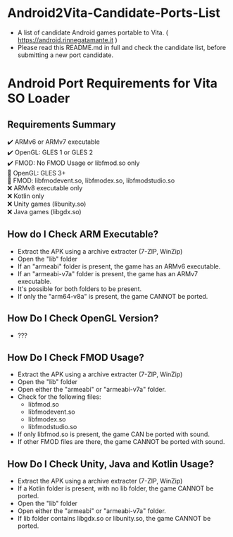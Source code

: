 # Android2Vita-Candidate-Ports-List
- A list of candidate Android games portable to Vita. ( https://android.rinnegatamante.it )
- Please read this README.md in full and check the candidate list, before submitting a new port candidate. 
# Android Port Requirements for Vita SO Loader 
## Requirements Summary
✔️ ARMv6 or ARMv7 executable\
✔️ OpenGL: GLES 1 or GLES 2\
✔️ FMOD: No FMOD Usage or libfmod.so only\
🔶 OpenGL: GLES 3+\
🔶 FMOD: libfmodevent.so, libfmodex.so, libfmodstudio.so\
❌ ARMv8 executable only\
❌ Kotlin only\
❌ Unity games (libunity.so)\
❌ Java games (libgdx.so)
## How do I Check ARM Executable?
- Extract the APK using a archive extracter (7-ZIP, WinZip)
- Open the "lib" folder 
- If an "armeabi" folder is present, the game has an ARMv6 executable. 
- If an "armeabi-v7a" folder is present, the game has an ARMv7 executable. 
- It's possible for both folders to be present. 
- If only the "arm64-v8a" is present, the game CANNOT be ported. 
## How Do I Check OpenGL Version?
- ???
## How Do I Check FMOD Usage?
- Extract the APK using a archive extracter (7-ZIP, WinZip)
- Open the "lib" folder 
- Open either the "armeabi" or "armeabi-v7a" folder. 
- Check for the following files: 
  - libfmod.so
  - libfmodevent.so
  - libfmodex.so
  - libfmodstudio.so
- If only libfmod.so is present, the game CAN be ported with sound. 
- If other FMOD files are there, the game CANNOT be ported with sound.  
## How Do I Check Unity, Java and Kotlin Usage?
- Extract the APK using a archive extracter (7-ZIP, WinZip)
- If a Kotlin folder is present, with no lib folder, the game CANNOT be ported. 
- Open the "lib" folder 
- Open either the "armeabi" or "armeabi-v7a" folder. 
- If lib folder contains libgdx.so or libunity.so, the game CANNOT be ported. 
